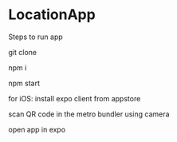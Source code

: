 # LocationApp

Steps to run app

git clone 

npm i

npm start

for iOS: install expo client from appstore

scan QR code in the metro bundler using camera

open app in expo

